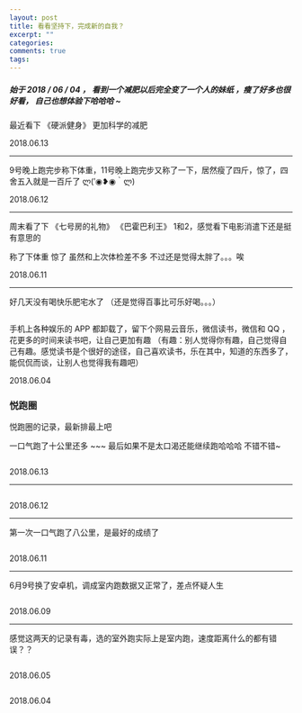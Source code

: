 ```yaml
---
layout: post
title: 看看坚持下，完成新的自我？
excerpt: ""
categories: 
comments: true
tags: 
---
```


##### 始于 2018 / 06 / 04 ， 看到一个减肥以后完全变了一个人的妹纸 ，瘦了好多也很好看， 自己也想体验下哈哈哈 ~

最近看下 《硬派健身》 更加科学的减肥

2018.06.13

---

9号晚上跑完步称下体重，11号晚上跑完步又称了一下，居然瘦了四斤，惊了，四舍五入就是一百斤了 ლ(′◉❥◉｀ლ)

2018.06.12

---

周末看了下 《七号房的礼物》 《巴霍巴利王》 1和2，感觉看下电影消遣下还是挺有意思的

称了下体重 惊了 虽然和上次体检差不多 不过还是觉得太胖了。。。唉

2018.06.11

---

好几天没有喝快乐肥宅水了 （还是觉得百事比可乐好喝。。。）

<a href="http://okwtb01kd.bkt.clouddn.com/happykele.jpg" data-lightbox="unsplash"><img data-src="http://okwtb01kd.bkt.clouddn.com/happykele.jpg"></a>

手机上各种娱乐的 APP 都卸载了，留下个网易云音乐，微信读书，微信和 QQ ，花更多的时间来读书吧，让自己更加有趣 （有趣：别人觉得你有趣，自己觉得自己有趣。感觉读书是个很好的途径，自己喜欢读书，乐在其中，知道的东西多了，能侃侃而谈，让别人也觉得我有趣吧）

2018.06.04

### 悦跑圈

悦跑圈的记录，最新排最上吧

一口气跑了十公里还多 ~~~ 最后如果不是太口渴还能继续跑哈哈哈 不错不错~

<a href="http://okwtb01kd.bkt.clouddn.com/sport/sport-180613.jpg" data-lightbox="unsplash"><img data-src="http://okwtb01kd.bkt.clouddn.com/sport/sport-180613.jpg"></a>

2018.06.13

---

<a href="http://okwtb01kd.bkt.clouddn.com/sport/sport-180612.jpg" data-lightbox="unsplash"><img data-src="http://okwtb01kd.bkt.clouddn.com/sport/sport-180612.jpg"></a>

2018.06.12

---

第一次一口气跑了八公里，是最好的成绩了

<a href="http://okwtb01kd.bkt.clouddn.com/sport/sport-180611.jpg" data-lightbox="unsplash"><img data-src="http://okwtb01kd.bkt.clouddn.com/sport/sport-180611.jpg"></a>

2018.06.11

---

6月9号换了安卓机，调成室内跑数据又正常了，差点怀疑人生

<a href="http://okwtb01kd.bkt.clouddn.com/sport/sport-180609.jpg" data-lightbox="unsplash"><img data-src="http://okwtb01kd.bkt.clouddn.com/sport/sport-180609.jpg"></a>

2018.06.09

---

感觉这两天的记录有毒，选的室外跑实际上是室内跑，速度距离什么的都有错误？？

<a href="http://okwtb01kd.bkt.clouddn.com/sport/sport-180605.jpg" data-lightbox="unsplash"><img data-src="http://okwtb01kd.bkt.clouddn.com/sport/sport-180605.jpg"></a>

2018.06.05

<a href="http://okwtb01kd.bkt.clouddn.com/sport/sport-180604.jpg" data-lightbox="unsplash"><img data-src="http://okwtb01kd.bkt.clouddn.com/sport/sport-180604.jpg"></a>

2018.06.04
